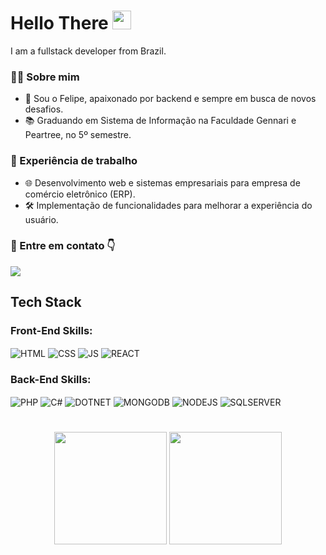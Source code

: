 # Hello There <img src="https://media.giphy.com/media/hvRJCLFzcasrR4ia7z/giphy.gif" width="30">
I am a fullstack developer from Brazil.

### 👨‍💻 Sobre mim
- 🚀 Sou o Felipe, apaixonado por backend e sempre em busca de novos desafios.
- 📚 Graduando em Sistema de Informação na Faculdade Gennari e Peartree, no 5º semestre.

### 🔨 Experiência de trabalho
- 🌐 Desenvolvimento web e sistemas empresariais para empresa de comércio eletrônico (ERP).
- 🛠 Implementação de funcionalidades para melhorar a experiência do usuário.

### 🔗 Entre em contato 👇
<div> 
  <a href="https://www.linkedin.com/in/felipescola/" target="_blank" ><img src="https://img.shields.io/badge/-LinkedIn-%230077B5?style=for-the-badge&logo=linkedin&logoColor=white" ></a> 
</div>

## Tech Stack
### Front-End Skills:
<div>
<img align="center" alt="HTML" src="https://img.shields.io/badge/HTML5-E34F26?style=for-the-badge&logo=html5&logoColor=white">
<img align="center" alt="CSS" src="https://img.shields.io/badge/CSS3-1572B6?style=for-the-badge&logo=css3&logoColor=white">
<img align="center" alt="JS" src="https://img.shields.io/badge/JavaScript-F7DF1E?style=for-the-badge&logo=javascript&logoColor=black">
<img align="center" alt="REACT" src="https://img.shields.io/badge/React-20232A?style=for-the-badge&logo=react&logoColor=61DAFB">
</div>

### Back-End Skills:
<div>
  <img align="center" alt="PHP" src="https://img.shields.io/badge/PHP-777BB4?style=for-the-badge&logo=php&logoColor=white">
  <img align="center" alt="C#" src="https://img.shields.io/badge/C%23-239120?style=for-the-badge&logo=c-sharp&logoColor=white">
  <img align="center" alt="DOTNET" src="https://img.shields.io/badge/.NET-5C2D91?style=for-the-badge&logo=.net&logoColor=white">
  <img align="center" alt="MONGODB" src="https://img.shields.io/badge/MongoDB-%234ea94b.svg?style=for-the-badge&logo=mongodb&logoColor=white">
  <img align="center" alt="NODEJS" src="https://img.shields.io/badge/Node.js-43853D?style=for-the-badge&logo=node.js&logoColor=white">
  <img align="center" alt="SQLSERVER" src="https://img.shields.io/badge/Microsoft%20SQL%20Server-CC2927?style=for-the-badge&logo=microsoft%20sql%20server&logoColor=white">
  
</div>

#

<div align="center">
  <img height="180em" src="https://github-readme-stats.vercel.app/api?username=felipinhoscola&theme=dracula&show_icons=true"/>
  <img height="180em" src="https://github-readme-stats.vercel.app/api/top-langs/?username=felipinhoscola&layout=compact&langs_count=7&theme=dracula"/>
</div>
